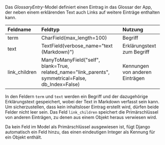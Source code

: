 Das *GlossaryEntry*-Model definiert einen Eintrag in das Glossar der App, der neben einem erklärenden Text
auch Links auf weitere Einträge enthalten kann.

| Feldname | Feldtyp | Nutzung |
| :--- | :--- | :--- |
| term | CharField(max_length=100) | Begriff |
| text | TextField(verbose_name="text (Markdown)") | Erklärungstext zum Begriff |
| link_children | ManyToManyField("self", blank=True, related_name="link_parents", symmetrical=False, db_Index=False) | Kennungen von anderen Einträgen |

In den Feldern `term` und `text` werden ein Begriff und der dazugehörige Erklärungstext gespeichert, wobei der
Text in Markdown verfasst sein kann. Um sicherzustellen, dass kein inhaltsloser Eintrag erstellt wird, dürfen
beide Felder nicht leer sein.  Das Feld `link_children` speichert die Primärschlüssel von anderen Einträgen,
zu denen aus einem Objekt heraus verwiesen wird. 

Da kein Feld im Model als Primärschlüssel ausgewiesen ist, fügt Django automatisch ein Feld hinzu, das einen
eindeutigen Integer als Kennung für ein Objekt enthält.
